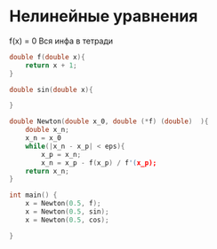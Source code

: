 # Нелинейные уравнения

f(x) = 0
Вся инфа в тетради

``` c
double f(double x){
    return x + 1;
}

double sin(double x){

}

double Newton(double x_0, double (*f) (double)  ){
    double x_n;
    x_n = x_0
    while(|x_n - x_p| < eps){
        x_p = x_n;
        x_n = x_p - f(x_p) / f'(x_p);
    return x_n;
}

int main() {
    x = Newton(0.5, f);
    x = Newton(0.5, sin);
    x = Newton(0.5, cos);

}
```
